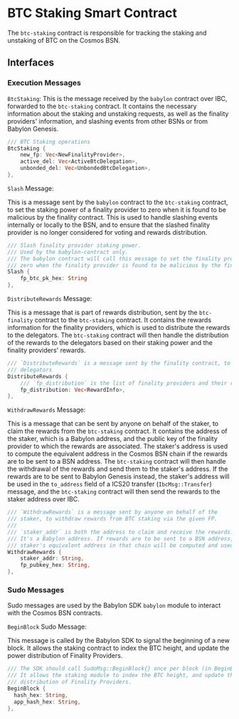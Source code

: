 # BTC Staking Smart Contract

The `btc-staking` contract is responsible for tracking the staking and
unstaking of BTC on the Cosmos BSN.

## Interfaces

### Execution Messages

`BtcStaking`: This is the message received by the `babylon` contract over IBC,
forwarded to the `btc-staking` contract. It contains the
necessary information about the staking and unstaking requests, as well as the
finality providers' information, and slashing events from other BSNs or from
Babylon Genesis.

```rust
/// BTC Staking operations
BtcStaking {
    new_fp: Vec<NewFinalityProvider>,
    active_del: Vec<ActiveBtcDelegation>,
    unbonded_del: Vec<UnbondedBtcDelegation>,
},
```

`Slash` Message:

This is a message sent by the `babylon` contract to the `btc-staking` contract,
to set the staking power of a finality provider to zero when it is found to be
malicious by the finality contract. This is used to handle slashing events
internally or locally to the BSN, and to ensure that the slashed finality
provider is no longer considered for voting and rewards distribution.

```rust
/// Slash finality provider staking power.
/// Used by the babylon-contract only.
/// The babylon contract will call this message to set the finality provider's staking power to
/// zero when the finality provider is found to be malicious by the finality contract.
Slash {
    fp_btc_pk_hex: String
},
```

`DistributeRewards` Message:

This is a message that is part of rewards distribution, sent by the
`btc-finality` contract to the `btc-staking` contract. It contains the rewards
information for the finality providers, which is used to distribute the rewards
to the delegators. The `btc-staking` contract will then handle the distribution
of the rewards to the delegators based on their staking power and the finality
providers' rewards.

```rust
/// `DistributeRewards` is a message sent by the finality contract, to distribute rewards to
/// delegators
DistributeRewards {
    /// `fp_distribution` is the list of finality providers and their rewards
    fp_distribution: Vec<RewardInfo>,
},
```

`WithdrawRewards` Message:

This is a message that can be sent by anyone on behalf of the staker, to claim
the rewards from the `btc-staking` contract. It contains the address of the
staker, which is a Babylon address, and the public key of the finality provider
to which the rewards are associated. The staker's address is used to compute the
equivalent address in the Cosmos BSN chain if the rewards are to be sent to a
BSN address. The `btc-staking` contract will then handle the withdrawal of
the rewards and send them to the staker's address.
If the rewards are to be sent to Babylon Genesis instead, the staker's address
will be used in the `to_address` field of a ICS20 transfer (`IbcMsg::Transfer`)
message, and the `btc-staking` contract will then send the rewards to the staker
address over IBC.

```rust
/// `WithdrawRewards` is a message sent by anyone on behalf of the
/// staker, to withdraw rewards from BTC staking via the given FP.
///
/// `staker_addr` is both the address to claim and receive the rewards.
/// It's a Babylon address. If rewards are to be sent to a BSN address, the
/// staker's equivalent address in that chain will be computed and used.
WithdrawRewards {
    staker_addr: String,
    fp_pubkey_hex: String,
},
```

### Sudo Messages

Sudo messages are used by the Babylon SDK `babylon` module to interact with the
Cosmos BSN contracts.

`BeginBlock` Sudo Message:

This message is called by the Babylon SDK to signal the beginning of a new
block.
It allows the staking contract to index the BTC height, and update the power
distribution of Finality Providers.

```rust
/// The SDK should call SudoMsg::BeginBlock{} once per block (in BeginBlock).
/// It allows the staking module to index the BTC height, and update the power
/// distribution of Finality Providers.
BeginBlock {
  hash_hex: String,
  app_hash_hex: String,
},
```

